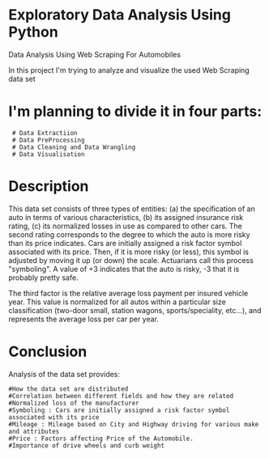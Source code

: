 # Exploratory Data Analysis Using Python
 Data Analysis Using Web Scraping For Automobiles
 
 In this project I'm trying to analyze and visualize the used Web Scraping data set

# I'm planning to divide it in four parts:

     # Data Extractiion
     # Data PreProcessing
     # Data Cleaning and Data Wrangling
     # Data Visualisation

# Description

 This data set consists of three types of entities: (a) the specification of an auto in terms of various characteristics, (b) its assigned insurance risk rating, (c) its normalized losses in use as compared to other cars. The second rating corresponds to the degree to which the auto is more risky than its price indicates. Cars are initially assigned a risk factor symbol associated with its price. Then, if it is more risky (or less), this symbol is adjusted by moving it up (or down) the scale. Actuarians call this process "symboling". A value of +3 indicates that the auto is risky, -3 that it is probably pretty safe.

The third factor is the relative average loss payment per insured vehicle year. This value is normalized for all autos within a particular size classification (two-door small, station wagons, sports/speciality, etc...), and represents the average loss per car per year.


# Conclusion

 Analysis of the data set provides:

    #How the data set are distributed
    #Correlation between different fields and how they are related
    #Normalized loss of the manufacturer
    #Symboling : Cars are initially assigned a risk factor symbol associated with its price
    #Mileage : Mileage based on City and Highway driving for various make and attributes
    #Price : Factors affecting Price of the Automobile.
    #Importance of drive wheels and curb weight
